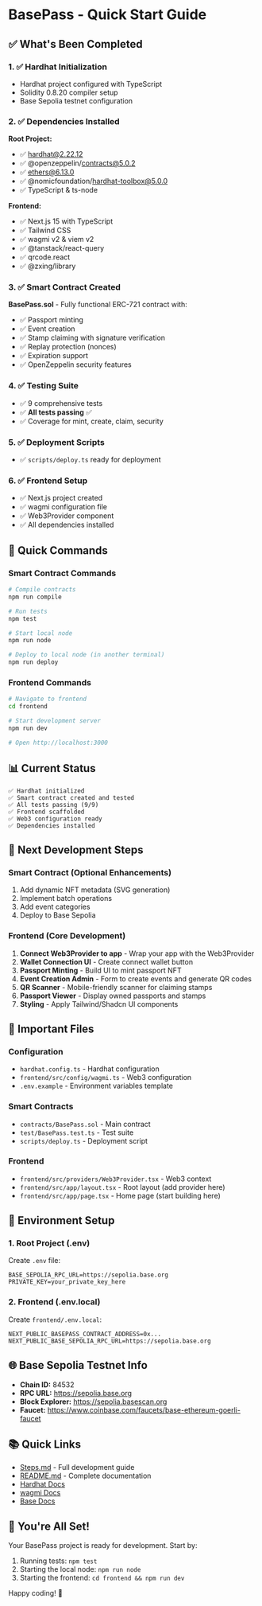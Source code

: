 # BasePass - Quick Start Guide

## ✅ What's Been Completed

### 1. ✅ Hardhat Initialization
- Hardhat project configured with TypeScript
- Solidity 0.8.20 compiler setup
- Base Sepolia testnet configuration

### 2. ✅ Dependencies Installed
**Root Project:**
- ✅ hardhat@2.22.12
- ✅ @openzeppelin/contracts@5.0.2
- ✅ ethers@6.13.0
- ✅ @nomicfoundation/hardhat-toolbox@5.0.0
- ✅ TypeScript & ts-node

**Frontend:**
- ✅ Next.js 15 with TypeScript
- ✅ Tailwind CSS
- ✅ wagmi v2 & viem v2
- ✅ @tanstack/react-query
- ✅ qrcode.react
- ✅ @zxing/library

### 3. ✅ Smart Contract Created
**BasePass.sol** - Fully functional ERC-721 contract with:
- ✅ Passport minting
- ✅ Event creation
- ✅ Stamp claiming with signature verification
- ✅ Replay protection (nonces)
- ✅ Expiration support
- ✅ OpenZeppelin security features

### 4. ✅ Testing Suite
- ✅ 9 comprehensive tests
- ✅ **All tests passing** ✅
- ✅ Coverage for mint, create, claim, security

### 5. ✅ Deployment Scripts
- ✅ `scripts/deploy.ts` ready for deployment

### 6. ✅ Frontend Setup
- ✅ Next.js project created
- ✅ wagmi configuration file
- ✅ Web3Provider component
- ✅ All dependencies installed

## 🚀 Quick Commands

### Smart Contract Commands
```bash
# Compile contracts
npm run compile

# Run tests
npm test

# Start local node
npm run node

# Deploy to local node (in another terminal)
npm run deploy
```

### Frontend Commands
```bash
# Navigate to frontend
cd frontend

# Start development server
npm run dev

# Open http://localhost:3000
```

## 📊 Current Status

```
✅ Hardhat initialized
✅ Smart contract created and tested
✅ All tests passing (9/9)
✅ Frontend scaffolded
✅ Web3 configuration ready
✅ Dependencies installed
```

## 🎯 Next Development Steps

### Smart Contract (Optional Enhancements)
1. Add dynamic NFT metadata (SVG generation)
2. Implement batch operations
3. Add event categories
4. Deploy to Base Sepolia

### Frontend (Core Development)
1. **Connect Web3Provider to app** - Wrap your app with the Web3Provider
2. **Wallet Connection UI** - Create connect wallet button
3. **Passport Minting** - Build UI to mint passport NFT
4. **Event Creation Admin** - Form to create events and generate QR codes
5. **QR Scanner** - Mobile-friendly scanner for claiming stamps
6. **Passport Viewer** - Display owned passports and stamps
7. **Styling** - Apply Tailwind/Shadcn UI components

## 📝 Important Files

### Configuration
- `hardhat.config.ts` - Hardhat configuration
- `frontend/src/config/wagmi.ts` - Web3 configuration
- `.env.example` - Environment variables template

### Smart Contracts
- `contracts/BasePass.sol` - Main contract
- `test/BasePass.test.ts` - Test suite
- `scripts/deploy.ts` - Deployment script

### Frontend
- `frontend/src/providers/Web3Provider.tsx` - Web3 context
- `frontend/src/app/layout.tsx` - Root layout (add provider here)
- `frontend/src/app/page.tsx` - Home page (start building here)

## 🔧 Environment Setup

### 1. Root Project (.env)
Create `.env` file:
```env
BASE_SEPOLIA_RPC_URL=https://sepolia.base.org
PRIVATE_KEY=your_private_key_here
```

### 2. Frontend (.env.local)
Create `frontend/.env.local`:
```env
NEXT_PUBLIC_BASEPASS_CONTRACT_ADDRESS=0x...
NEXT_PUBLIC_BASE_SEPOLIA_RPC_URL=https://sepolia.base.org
```

## 🌐 Base Sepolia Testnet Info

- **Chain ID:** 84532
- **RPC URL:** https://sepolia.base.org
- **Block Explorer:** https://sepolia.basescan.org
- **Faucet:** https://www.coinbase.com/faucets/base-ethereum-goerli-faucet

## 📚 Quick Links

- [Steps.md](./steps.md) - Full development guide
- [README.md](./README.md) - Complete documentation
- [Hardhat Docs](https://hardhat.org/docs)
- [wagmi Docs](https://wagmi.sh)
- [Base Docs](https://docs.base.org)

## 🎉 You're All Set!

Your BasePass project is ready for development. Start by:
1. Running tests: `npm test`
2. Starting the local node: `npm run node`
3. Starting the frontend: `cd frontend && npm run dev`

Happy coding! 🚀


